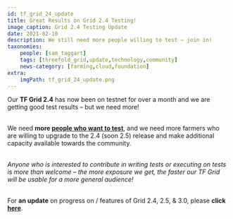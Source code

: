 ```yaml
---
id: tf_grid_24_update
title: Great Results on Grid 2.4 Testing!
image_caption: Grid 2.4 Testing Update
date: 2021-02-10
description: We still need more people willing to test – join in!
taxonomies:
    people: [sam_taggart]
    tags: [threefold_grid,update,technology,community]
    news-category: [farming,cloud,foundation]
extra:
    imgPath: tf_grid_24_update.png
---
```


Our **TF Grid 2.4** has now been on testnet for over a month and we are getting good test results – but we need more!
<br/>
<br/>

We need **more [people who want to test](https://t.me/joinchat/BwOvOxxgK59GmRoZ2_sM0w)**, and we need more farmers who are willing to upgrade to the 2.4 (soon 2.5) release and make additional capacity available towards the community.
<br/>
<br/>

_Anyone who is interested to contribute in writing tests or executing on tests is more than welcome – the more exposure we get, the faster our TF Grid will be usable for a more general audience!_
<br/>
<br/>

For **an update** on progress on / features of Grid 2.4, 2.5, & 3.0, please **click [here](https://library.threefold.me/info/tfgrid/#/grid242530update)**.
